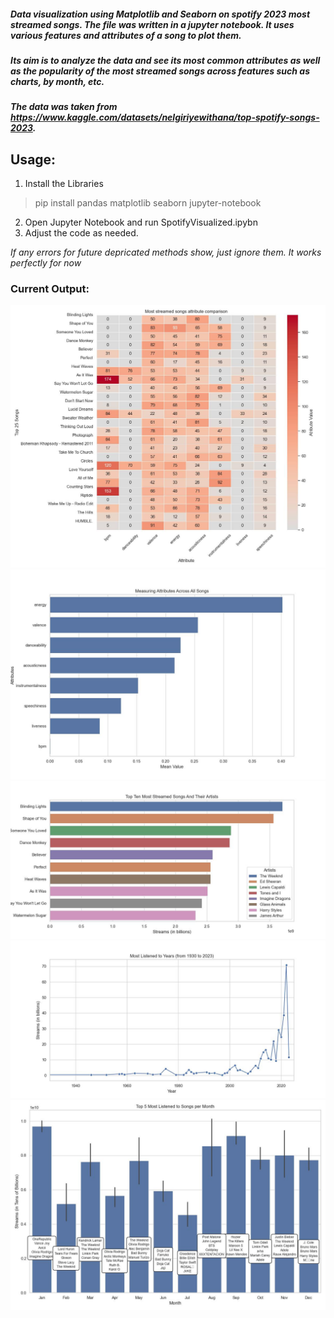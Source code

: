 ##### Data visualization using Matplotlib and Seaborn on spotify 2023 most streamed songs. The file was written in a jupyter notebook. It uses various features and attributes of a song to plot them. 
##### Its aim is to analyze the data and see its most common attributes as well as the popularity of the most streamed songs across features such as charts, by month, etc.

##### The data was taken from https://www.kaggle.com/datasets/nelgiriyewithana/top-spotify-songs-2023.

## Usage:
1. Install the Libraries
> pip install pandas matplotlib seaborn jupyter-notebook
2. Open Jupyter Notebook and run SpotifyVisualized.ipybn
3. Adjust the code as needed.

_If any errors for future depricated methods show, just ignore them. It works perfectly for now_

### Current Output:
![5](https://github.com/I-Zaifa/Spotify2023DataVisualization/blob/main/Heatmap%20of%20Top25.jpg)
![1](https://github.com/I-Zaifa/Spotify2023DataVisualization/blob/main/Measuring%20Attributes.jpg)
![2](https://github.com/I-Zaifa/Spotify2023DataVisualization/blob/main/Top%20Ten%20songs%20and%20artists.jpg)
![3](https://github.com/I-Zaifa/Spotify2023DataVisualization/blob/main/Years%20Most%20Listened%20To.jpg)
![4](https://github.com/I-Zaifa/Spotify2023DataVisualization/blob/main/top_songs_per_month.jpg)


